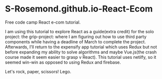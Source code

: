 # S-Rosemond.github.io-React-Ecom
Free code camp React e-com tutorial.

I am using this tutorial to explore React as a guide(extra credit) for the solo project: the grip-project: where I am figuring out how to use third party components while having a deadline of March to complete the project. Afterwards, I'll return to the expensify app tutorial which uses Redux but not before expanding my ability to solve algorithms and maybe Vue.js(the crash course made it seem easier to grasp v React). This tutorial uses netilfy, so it seemed win-win as opposed to using Redux and firebase.

Let's rock, paper, scissors! Lego.
